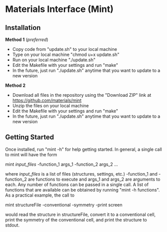 Materials Interface (Mint)
====

Installation
----

**Method 1** (*preferred*)
- Copy code from "update.sh" to your local machine
- Type on your local machine "chmod u+x update.sh"
- Run on your local machine "./update.sh"
- Edit the Makefile with your settings and run "make"
- In the future, just run "./update.sh" anytime that you want to update to a new version

**Method 2**
- Download all files in the repository using the "Download ZIP" link at https://github.com/materials/mint
- Unzip the files on your local machine
- Edit the Makefile with your settings and run "make"
- In the future, just run "./update.sh" anytime that you want to update to a new version

Getting Started
----

Once installed, run "mint -h" for help getting started. In general, a single call to mint will have the form

mint _input_files_ -function_1 args_1 -function_2 args_2 ...

where _input_files_ is a list of files (structures, settings, etc.) -function_1 and -function_2 are functions to execute and args_1 and args_2 are arguments to each. Any number of functions can be passed in a single call. A list of functions that are available can be obtained by running "mint -h functions". As a practical example, the call to

mint structureFile -conventional -symmetry -print screen

would read the structure in structureFile, convert it to a conventional cell, print the symmetry of the conventional cell, and print the structure to stdout.

